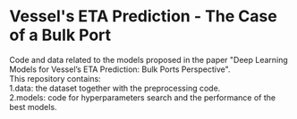 # Vessel's ETA Prediction - The Case of a Bulk Port
Code and data related to the models proposed in the paper "Deep Learning Models for Vessel’s ETA Prediction: Bulk Ports Perspective".  
This repository contains:  
1.data: the dataset together with the preprocessing code.  
2.models: code for hyperparameters search and the performance of the best models. 



